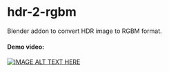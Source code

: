 # hdr-2-rgbm
Blender addon to convert HDR image to RGBM format.

#### Demo video:
[![IMAGE ALT TEXT HERE](http://i3.ytimg.com/vi/leI78GIunzQ/hqdefault.jpg)](https://www.youtube.com/watch?v=leI78GIunzQ)
